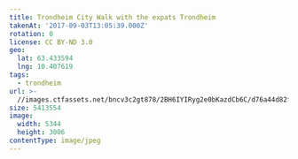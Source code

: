 ```yaml
---
title: Trondheim City Walk with the expats Trondheim
takenAt: '2017-09-03T13:05:39.000Z'
rotation: 0
license: CC BY-ND 3.0
geo:
  lat: 63.433594
  lng: 10.407619
tags:
  - trondheim
url: >-
  //images.ctfassets.net/bncv3c2gt878/2BH6IYIRyg2e0bKazdCb6C/d76a44d82f35c6f32bcf1ba3da13044e/trondheim-city-walk-with-the-expats-trondheim_36867898861_o
size: 5413554
image:
  width: 5344
  height: 3006
contentType: image/jpeg
---
```


